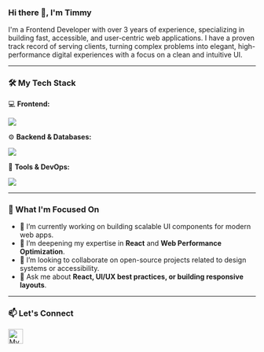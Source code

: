 <h3>Hi there 👋, I'm Timmy</h3>

I'm a Frontend Developer with over 3 years of experience, specializing in building fast, accessible, and user-centric web applications. I have a proven track record of serving clients, turning complex problems into elegant, high-performance digital experiences with a focus on a clean and intuitive UI.

---

### 🛠️ My Tech Stack

💻 **Frontend:**
<p>
  <a href="https://skillicons.dev">
    <img src="https://skillicons.dev/icons?i=react,js,html,css,tailwind" />
  </a>
</p>

⚙️ **Backend & Databases:**
<p>
  <a href="https://skillicons.dev">
    <img src="https://skillicons.dev/icons?i=nodejs,express,php,mysql" />
  </a>
</p>

🚀 **Tools & DevOps:**
<p>
  <a href="https://skillicons.dev">
    <img src="https://skillicons.dev/icons?i=git,github,figma" />
  </a>
</p>

---

### 🌱 What I'm Focused On

*   🔭 I’m currently working on building scalable UI components for modern web apps.
*   🌱 I’m deepening my expertise in **React** and **Web Performance Optimization**.
*   👯 I’m looking to collaborate on open-source projects related to design systems or accessibility.
*   💬 Ask me about **React, UI/UX best practices, or building responsive layouts**.

---

### 📫 Let's Connect

<p align="left">
  <a href="https://www.linkedin.com/in/oluwatimileyin-oyetola-b63392221/" target="blank">
    <img align="center" src="https://skillicons.dev/icons?i=linkedin" alt="My LinkedIn" height="30" width="30" />
  </a>
  <!-- Add other links like Twitter, etc. if you have them -->
</p>

